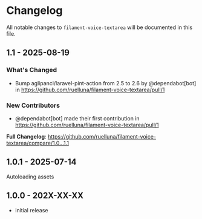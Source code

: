 # Changelog

All notable changes to `filament-voice-textarea` will be documented in this file.

## 1.1 - 2025-08-19

### What's Changed

* Bump aglipanci/laravel-pint-action from 2.5 to 2.6 by @dependabot[bot] in https://github.com/ruelluna/filament-voice-textarea/pull/1

### New Contributors

* @dependabot[bot] made their first contribution in https://github.com/ruelluna/filament-voice-textarea/pull/1

**Full Changelog**: https://github.com/ruelluna/filament-voice-textarea/compare/1.0...1.1

## 1.0.1 - 2025-07-14

Autoloading assets

## 1.0.0 - 202X-XX-XX

- initial release
